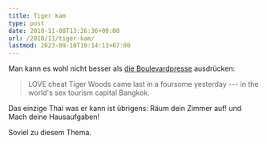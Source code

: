```yaml
---
title: Tiger kam
type: post
date: 2010-11-08T13:26:36+00:00
url: /2010/11/tiger-kam/
lastmod: 2023-09-10T19:14:13+07:00
---
```

Man kann es wohl nicht besser als [die Boulevardpresse][1] ausdrücken:

> <span class="caps">LOVE</span> cheat Tiger Woods came last in a foursome yesterday --- in the world's sex tourism capital Bangkok.

Das einzige Thai was er kann ist übrigens: Räum dein Zimmer auf! und Mach deine Hausaufgaben!

Soviel zu diesem Thema.

 [1]: http://www.thesun.co.uk/sol/homepage/news/3217766/Tiger-Woods-finishes-last-in-Thailand-foursome-golf-competition.html
